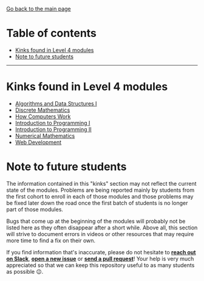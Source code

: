 [Go back to the main page](https://github.com/world-class/REPL)

# Table of contents

- [Kinks found in Level 4 modules](#kinks-found-in-level-4-modules)
- [Note to future students](#note-to-future-students)

---

# Kinks found in Level 4 modules

- [Algorithms and Data Structures I](../kinks/level_4/algorithms_and_data_structures_i/README.md)
- [Discrete Mathematics](../kinks/level_4/discrete_mathematics/README.md)
- [How Computers Work](../kinks/level_4/how_computers_work/README.md)
- [Introduction to Programming I](../kinks/level_4/introduction_to_programming_i/README.md)
- [Introduction to Programming II](../kinks/level_4/introduction_to_programming_ii/README.md)
- [Numerical Mathematics](../kinks/level_4/numerical_mathematics/README.md)
- [Web Development](../kinks/level_4/web_development/README.md)

# Note to future students

The information contained in this "kinks" section may not reflect the current state of the modules. Problems are being reported mainly by students from the first cohort to enroll in each of those modules and those problems may be fixed later down the road once the first batch of students is no longer part of those modules.

Bugs that come up at the beginning of the modules will probably not be listed here as they often disappear after a short while. Above all, this section will strive to document errors in videos or other resources that may require more time to find a fix on their own.

If you find information that's inaccurate, please do not hesitate to **[reach out on Slack](https://londoncs.slack.com/)**, **[open a new issue](https://github.com/world-class/REPL/issues/new)** or **[send a pull request](https://github.com/world-class/REPL/compare)**! Your help is very much appreciated so that we can keep this repository useful to as many students as possible :wink:.
